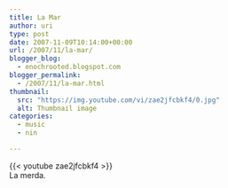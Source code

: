 ```yaml
---
title: La Mar
author: uri
type: post
date: 2007-11-09T10:14:00+00:00
url: /2007/11/la-mar/
blogger_blog:
  - enochrooted.blogspot.com
blogger_permalink:
  - /2007/11/la-mar.html
thumbnail:
  src: "https://img.youtube.com/vi/zae2jfcbkf4/0.jpg"
  alt: Thumbnail image
categories:
  - music
  - nin

---
```

{{< youtube zae2jfcbkf4 >}}</iframe>  
La merda.
